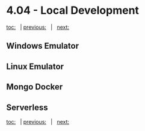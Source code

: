 # 4.04 - Local Development

[toc:](June_2021.md) &nbsp; | [previous:](4_03_relational_to_cosmos_example.md) &nbsp; | &nbsp; [next:](June_2021.md)


## Windows Emulator




## Linux Emulator




## Mongo Docker




## Serverless





[toc:](June_2021.md) &nbsp; | [previous:](4_03_relational_to_cosmos_example.md) &nbsp; | &nbsp; [next:](June_2021.md)